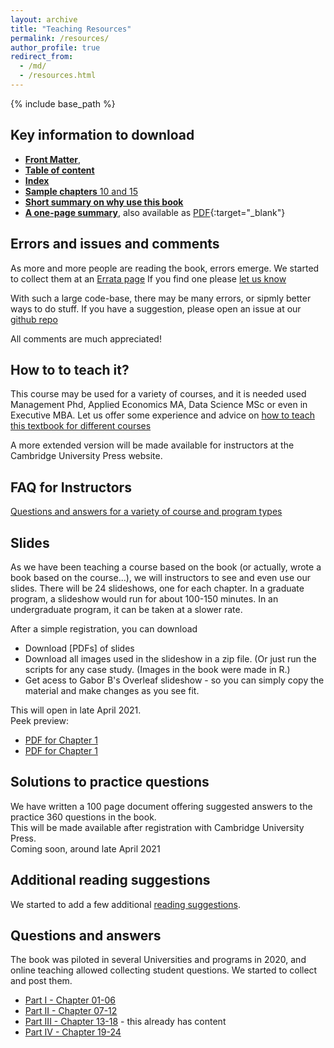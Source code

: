 ```yaml
---
layout: archive
title: "Teaching Resources"
permalink: /resources/
author_profile: true
redirect_from:
  - /md/
  - /resources.html
---
```


{% include base_path %}


## Key information to download

* [**Front Matter**](https://assets.cambridge.org/97811084/83018/frontmatter/9781108483018_frontmatter.pdf),   
* [**Table of content**](https://assets.cambridge.org/97811084/83018/toc/9781108483018_toc.pdf)    
* [**Index**](https://assets.cambridge.org/97811084/83018/index/9781108483018_index.pdf)   
* [**Sample chapters** 10 and 15](https://www.book2look.com/vbook.aspx?id=9781108483018)   
* [**Short summary on why use this book**](/files/bekes-kezdi-data-analysis-summary.pdf)   
* [**A one-page summary**](one-page-summary), also available as [PDF]((/files/gabors_da_1pager.pdf)){:target="_blank"}    



## Errors and issues and comments
As more and more people are reading the book, errors emerge. We started to collect them at an [Errata page](/errata)
If you find one please [let us know](/contact-us)

With such a large code-base, there may be many errors, or sipmly better ways to do stuff. If you have a suggestion, please open an issue at our [github repo](https://github.com/gabors-data-analysis/da_case_studies/issues)

All comments are much appreciated!


## How to to teach it?
This course may be used for a variety of courses, and it is needed used Management Phd, Applied Economics MA, Data Science MSc or even in Executive MBA. Let us offer some experience and advice on [how to teach this textbook for different courses](/teaching-guide/)

A more extended version will be made available for instructors at the Cambridge University Press website. 


## FAQ for Instructors
[Questions and answers for a variety of course and program types](/instructor-faq/)

## Slides

As we have been teaching a course based on the book (or actually, wrote a book based on the course...), we will instructors to see and even use our slides. There will be 24 slideshows, one for each chapter. In a graduate program, a slideshow would run for about 100-150 minutes. In an undergraduate program, it can be taken at a slower rate.   

After a simple registration, you can download   
* Download [PDFs] of slides
* Download all images used in the slideshow in a zip file. (Or just run the scripts for any case study. (Images in the book were made in R.) 
* Get acess to Gabor B's Overleaf slideshow - so you can simply copy the material and make changes as you see fit. 

This will open in late April 2021.   
Peek preview:    
* [PDF for Chapter 1](/files/BK_data_analysis_slides_ch01.pdf) 
* [PDF for Chapter 1](/files/BK_data_analysis_slides_ch10.pdf) 

## Solutions to practice questions

We have written a 100 page document offering suggested answers to the practice 360 questions in the book.   
This will be made available after registration with Cambridge University Press.   
Coming soon, around late April 2021


## Additional reading suggestions
We started to add a few additional [reading suggestions](/additional-reading). 


## Questions and answers
The book was piloted in several Universities and programs in 2020, and online teaching allowed collecting student questions. We started to collect and post them. 
* [Part I - Chapter 01-06](/part1-quanda)
* [Part II - Chapter 07-12](/part2-quanda)
* [Part III - Chapter 13-18](/part3-quanda) - this already has content
* [Part IV - Chapter 19-24](/part4-quanda)





